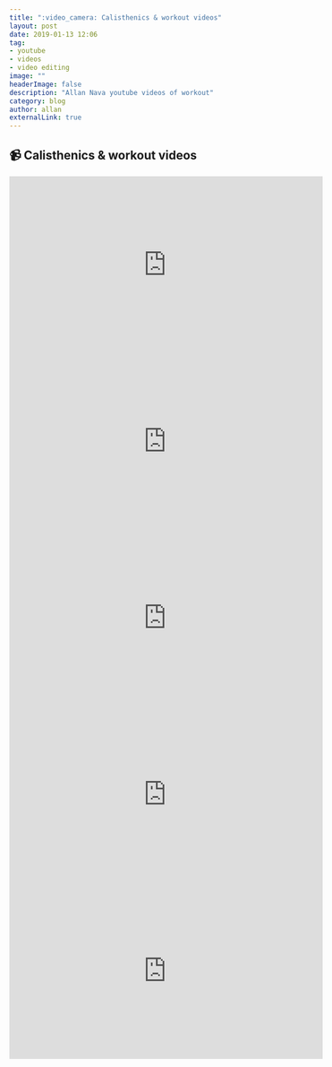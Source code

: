 ```yaml
---
title: ":video_camera: Calisthenics & workout videos"
layout: post
date: 2019-01-13 12:06
tag: 
- youtube
- videos
- video editing
image: ""
headerImage: false
description: "Allan Nava youtube videos of workout"
category: blog
author: allan
externalLink: true
---
```


## :video_camera: Calisthenics & workout videos

<iframe width="560" height="315" src="https://www.youtube.com/embed/F0pHik5TYkM" frameborder="0" allow="accelerometer; autoplay; encrypted-media; gyroscope; picture-in-picture" allowfullscreen></iframe>


<iframe width="560" height="315" src="https://www.youtube.com/embed/SzyynM9Bhgo" frameborder="0" allow="accelerometer; autoplay; encrypted-media; gyroscope; picture-in-picture" allowfullscreen></iframe>


<iframe width="560" height="315" src="https://www.youtube.com/embed/0B7-iEcLG8o" frameborder="0" allow="accelerometer; autoplay; encrypted-media; gyroscope; picture-in-picture" allowfullscreen></iframe>



<iframe width="560" height="315" src="https://www.youtube.com/embed/O6am0_LDG10" frameborder="0" allow="accelerometer; autoplay; encrypted-media; gyroscope; picture-in-picture" allowfullscreen></iframe>


<iframe width="560" height="315" src="https://www.youtube.com/embed/nRXCdRX7-MQ" frameborder="0" allow="accelerometer; autoplay; encrypted-media; gyroscope; picture-in-picture" allowfullscreen></iframe>
